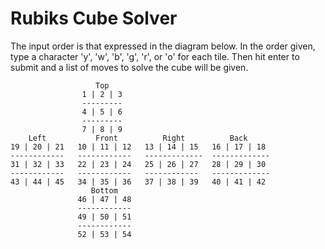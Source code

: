 # Rubiks Cube Solver
The input order is that expressed in the diagram below. In the order given, type a character 'y', 'w', 'b', 'g', 'r', or 'o' for each tile. Then hit enter to submit and a list of moves to solve the cube will be given.
```
                   Top
                1 | 2 | 3
                ---------
                4 | 5 | 6
                ---------
                7 | 8 | 9 
    Left           Front          Right          Back
19 | 20 | 21   10 | 11 | 12   13 | 14 | 15   16 | 17 | 18
------------   ------------   -------------  -------------
31 | 32 | 33   22 | 23 | 24   25 | 26 | 27   28 | 29 | 30
------------   ------------   ------------   -------------
43 | 44 | 45   34 | 35 | 36   37 | 38 | 39   40 | 41 | 42
                  Bottom
               46 | 47 | 48
               ------------
               49 | 50 | 51
               ------------
               52 | 53 | 54 
```